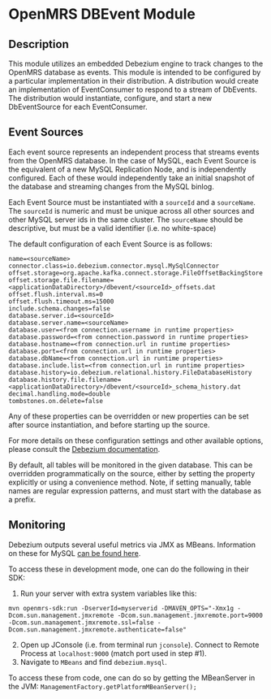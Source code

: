 # OpenMRS DBEvent Module

## Description

This module utilizes an embedded Debezium engine to track changes to the OpenMRS database as events.
This module is intended to be configured by a particular implementation in their distribution.  A distribution would
create an implementation of EventConsumer to respond to a stream of DbEvents.  The distribution would instantiate,
configure, and start a new DbEventSource for each EventConsumer.

## Event Sources

Each event source represents an independent process that streams events from the OpenMRS database.  In the case of 
MySQL, each Event Source is the equivalent of a new MySQL Replication Node, and is independently configured.  Each
of these would independently take an initial snapshot of the database and streaming changes from the MySQL binlog.

Each Event Source must be instantiated with a `sourceId` and a `sourceName`.
The `sourceId` is numeric and must be unique across all other sources and other MySQL server ids in the same cluster.
The `sourceName` should be descriptive, but must be a valid identifier (i.e. no white-space)

The default configuration of each Event Source is as follows:

```properties
name=<sourceName>
connector.class=io.debezium.connector.mysql.MySqlConnector
offset.storage=org.apache.kafka.connect.storage.FileOffsetBackingStore
offset.storage.file.filename=<applicationDataDirectory>/dbevent/<sourceId>_offsets.dat
offset.flush.interval.ms=0
offset.flush.timeout.ms=15000
include.schema.changes=false
database.server.id=<sourceId>
database.server.name=<sourceName>
database.user=<from connection.username in runtime properties>
database.password=<from connection.password in runtime properties>
database.hostname=<from connection.url in runtime properties>
database.port=<from connection.url in runtime properties>
database.dbName=<from connection.url in runtime properties>
database.include.list=<from connection.url in runtime properties>
database.history=io.debezium.relational.history.FileDatabaseHistory
database.history.file.filename=<applicationDataDirectory>/dbevent/<sourceId>_schema_history.dat
decimal.handling.mode=double
tombstones.on.delete=false
```

Any of these properties can be overridden or new properties can be set after source instantiation, and before 
starting up the source.

For more details on these configuration settings and other available options, please consult the 
[Debezium documentation](https://debezium.io/documentation/reference/stable/connectors/mysql.html#mysql-connector-properties).

By default, all tables will be monitored in the given database.  This can be overridden programmatically on the source,
either by setting the property explicitly or using a convenience method.  Note, if setting manually, table names are
regular expression patterns, and must start with the database as a prefix.

## Monitoring

Debezium outputs several useful metrics via JMX as MBeans.  Information on these for MySQL 
[can be found here](https://debezium.io/documentation/reference/stable/connectors/mysql.html#mysql-monitoring).

To access these in development mode, one can do the following in their SDK:

1. Run your server with extra system variables like this:

```shell
mvn openmrs-sdk:run -DserverId=myserverid -DMAVEN_OPTS="-Xmx1g -Dcom.sun.management.jmxremote -Dcom.sun.management.jmxremote.port=9000 -Dcom.sun.management.jmxremote.ssl=false -Dcom.sun.management.jmxremote.authenticate=false"
```

2. Open up JConsole (i.e. from terminal run `jconsole`).  Connect to Remote Process at `localhost:9000` (match port used in step #1).
3. Navigate to `MBeans` and find `debezium.mysql`.

To access these from code, one can do so by getting the MBeanServer in the JVM: `ManagementFactory.getPlatformMBeanServer();`

